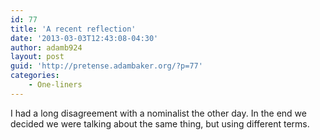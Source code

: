 ```yaml
---
id: 77
title: 'A recent reflection'
date: '2013-03-03T12:43:08-04:30'
author: adamb924
layout: post
guid: 'http://pretense.adambaker.org/?p=77'
categories:
    - One-liners
---
```


I had a long disagreement with a nominalist the other day. In the end we decided we were talking about the same thing, but using different terms.